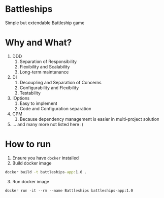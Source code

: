 # Battleships
Simple but extendable Battleship game

# Why and What?
1) DDD
   1) Separation of Responsibility
   2) Flexibility and Scalability
   3) Long-term maintanance
2) DI
   1) Decoupling and Separation of Concerns
   2) Configurability and Flexibility
   3) Testability
3) IOptions
   1) Easy to implement
   2) Code and Configuration separation
4) CPM
   1) Because dependency management is easier in multi-project solution
5) ... and many more not listed here :)

# How to run
1) Ensure you have `docker` installed
2) Build docker image
```cmd
docker build -t battleships-app:1.0 .
```
3) Run docker image
```
docker run -it --rm --name Battleships battleships-app:1.0
```
